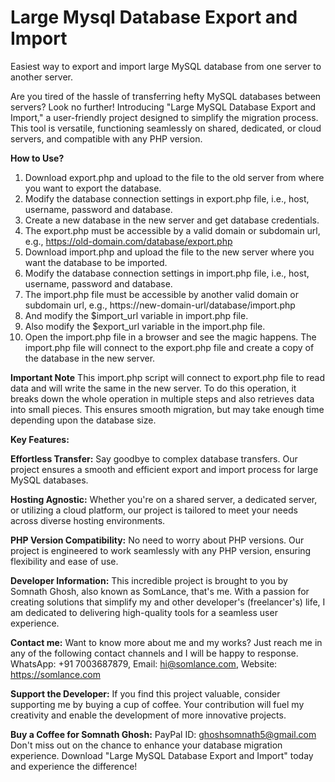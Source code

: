 # Large Mysql Database Export and Import
Easiest way to export and import large MySQL database from one server to another server.

Are you tired of the hassle of transferring hefty MySQL databases between servers? Look no further! Introducing "Large MySQL Database Export and Import," a user-friendly project designed to simplify the migration process. This tool is versatile, functioning seamlessly on shared, dedicated, or cloud servers, and compatible with any PHP version.

**How to Use?**
1. Download export.php and upload to the file to the old server from where you want to export the database.
2. Modify the database connection settings in export.php file, i.e., host, username, password and database.
3. Create a new database in the new server and get database credentials.
4. The export.php must be accessible by a valid domain or subdomain url, e.g., https://old-domain.com/database/export.php
5. Download import.php and upload the file to the new server where you want the database to be imported.
6. Modify the database connection settings in import.php file, i.e., host, username, password and database.
7. The import.php file must be accessible by another valid domain or subdomain url, e.g., https://new-domain-url/database/import.php
8. And modify the $import_url variable in import.php file.
9. Also modify the $export_url variable in the import.php file.
10. Open the import.php file in a browser and see the magic happens. The import.php file will connect to the export.php file and create a copy of the database in the new server.

**Important Note**
This import.php script will connect to export.php file to read data and will write the same in the new server. To do this operation, it breaks down the whole operation in multiple steps and also retrieves data into small pieces. This ensures smooth migration, but may take enough time depending upon the database size.

**Key Features:**

**Effortless Transfer:** 
Say goodbye to complex database transfers. Our project ensures a smooth and efficient export and import process for large MySQL databases.

**Hosting Agnostic:** 
Whether you're on a shared server, a dedicated server, or utilizing a cloud platform, our project is tailored to meet your needs across diverse hosting environments.

**PHP Version Compatibility:** 
No need to worry about PHP versions. Our project is engineered to work seamlessly with any PHP version, ensuring flexibility and ease of use.

**Developer Information:**
This incredible project is brought to you by Somnath Ghosh, also known as SomLance, that's me. With a passion for creating solutions that simplify my and other developer's (freelancer's) life, I am dedicated to delivering high-quality tools for a seamless user experience.

**Contact me:**
Want to know more about me and my works? Just reach me in any of the following contact channels and I will be happy to response.
WhatsApp: +91 7003687879,
Email: hi@somlance.com,
Website: https://somlance.com

**Support the Developer:**
If you find this project valuable, consider supporting me by buying a cup of coffee. Your contribution will fuel my creativity and enable the development of more innovative projects.

**Buy a Coffee for Somnath Ghosh:**
PayPal ID: ghoshsomnath5@gmail.com
Don't miss out on the chance to enhance your database migration experience. Download "Large MySQL Database Export and Import" today and experience the difference!
